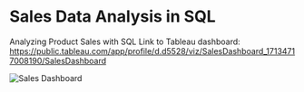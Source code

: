 # Sales Data Analysis in SQL
Analyzing Product Sales with SQL
Link to Tableau dashboard: https://public.tableau.com/app/profile/d.d5528/viz/SalesDashboard_17134717008190/SalesDashboard

![Sales Dashboard](https://github.com/didemch/salesdata/blob/main/Sales%20Dashboard.png)
